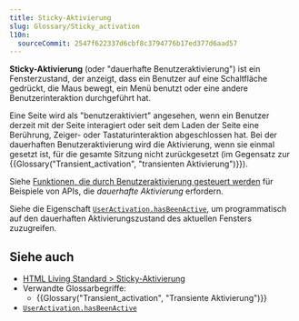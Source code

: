 ```yaml
---
title: Sticky-Aktivierung
slug: Glossary/Sticky_activation
l10n:
  sourceCommit: 2547f622337d6cbf8c3794776b17ed377d6aad57
---
```


**Sticky-Aktivierung** (oder "dauerhafte Benutzeraktivierung") ist ein Fensterzustand, der anzeigt, dass ein Benutzer auf eine Schaltfläche gedrückt, die Maus bewegt, ein Menü benutzt oder eine andere Benutzerinteraktion durchgeführt hat.

Eine Seite wird als "benutzeraktiviert" angesehen, wenn ein Benutzer derzeit mit der Seite interagiert oder seit dem Laden der Seite eine Berührung, Zeiger- oder Tastaturinteraktion abgeschlossen hat. Bei der dauerhaften Benutzeraktivierung wird die Aktivierung, wenn sie einmal gesetzt ist, für die gesamte Sitzung nicht zurückgesetzt (im Gegensatz zur {{Glossary("Transient_activation", "transienten Aktivierung")}}).

Siehe [Funktionen, die durch Benutzeraktivierung gesteuert werden](/de/docs/Web/Security/User_activation) für Beispiele von APIs, die _dauerhafte Aktivierung_ erfordern.

Siehe die Eigenschaft [`UserActivation.hasBeenActive`](/de/docs/Web/API/UserActivation/hasBeenActive), um programmatisch auf den dauerhaften Aktivierungszustand des aktuellen Fensters zuzugreifen.

## Siehe auch

- [HTML Living Standard > Sticky-Aktivierung](https://html.spec.whatwg.org/multipage/interaction.html#sticky-activation)
- Verwandte Glossarbegriffe:
  - {{Glossary("Transient_activation", "Transiente Aktivierung")}}
- [`UserActivation.hasBeenActive`](/de/docs/Web/API/UserActivation/hasBeenActive)
